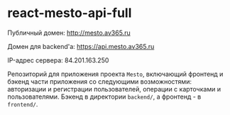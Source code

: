 # react-mesto-api-full
Публичный домен: http://mesto.av365.ru

Домен для backend'a: https://api.mesto.av365.ru

IP-адрес сервера: 84.201.163.250

Репозиторий для приложения проекта `Mesto`, включающий фронтенд и бэкенд части приложения со следующими возможностями: авторизации и регистрации пользователей, операции с карточками и пользователями. Бэкенд в директории `backend/`, а фронтенд - в `frontend/`. 
